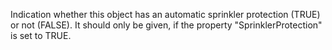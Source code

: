 ﻿Indication whether this object has an automatic sprinkler protection (TRUE) or not (FALSE).
It should only be given, if the property "SprinklerProtection" is set to TRUE.